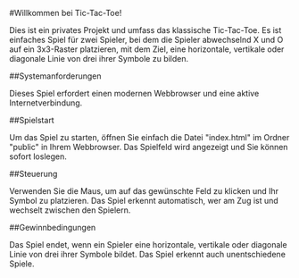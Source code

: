 #Willkommen bei Tic-Tac-Toe!

Dies ist ein privates Projekt und umfass das klassische Tic-Tac-Toe.
Es ist einfaches Spiel für zwei Spieler, bei dem die Spieler abwechselnd X und O auf ein 3x3-Raster platzieren, mit dem Ziel, eine horizontale, vertikale oder diagonale Linie von drei ihrer Symbole zu bilden.

##Systemanforderungen

Dieses Spiel erfordert einen modernen Webbrowser und eine aktive Internetverbindung.

##Spielstart

Um das Spiel zu starten, öffnen Sie einfach die Datei "index.html" im Ordner "public" in Ihrem Webbrowser. Das Spielfeld wird angezeigt und Sie können sofort loslegen.

##Steuerung

Verwenden Sie die Maus, um auf das gewünschte Feld zu klicken und Ihr Symbol zu platzieren. Das Spiel erkennt automatisch, wer am Zug ist und wechselt zwischen den Spielern.

##Gewinnbedingungen

Das Spiel endet, wenn ein Spieler eine horizontale, vertikale oder diagonale Linie von drei ihrer Symbole bildet. Das Spiel erkennt auch unentschiedene Spiele.
